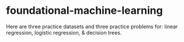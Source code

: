 # foundational-machine-learning
 Here are three practice datasets and three practice problems for: linear regression, logistic regression, &amp; decision trees. 
